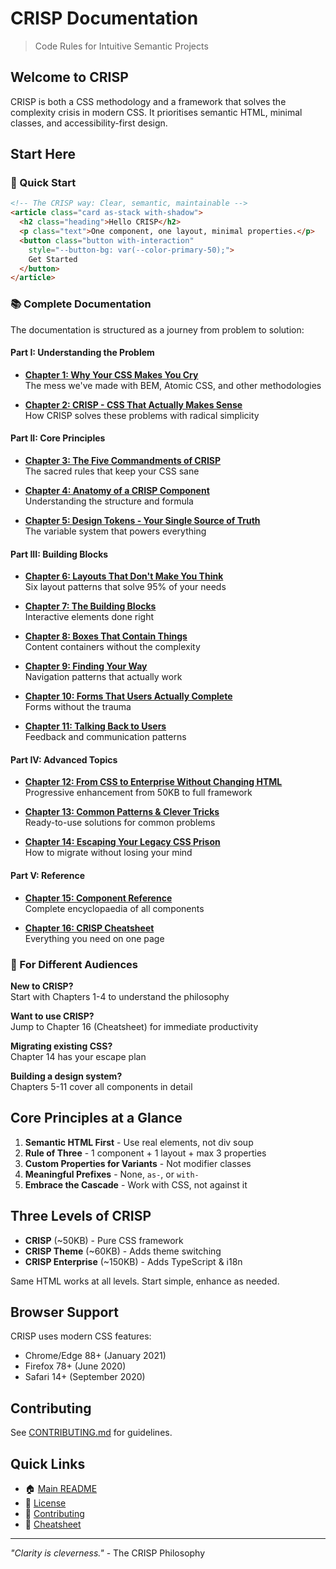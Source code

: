 # CRISP Documentation

> Code Rules for Intuitive Semantic Projects

## Welcome to CRISP

CRISP is both a CSS methodology and a framework that solves the complexity crisis in modern CSS. It prioritises semantic HTML, minimal classes, and accessibility-first design.

## Start Here

### 🚀 Quick Start
```html
<!-- The CRISP way: Clear, semantic, maintainable -->
<article class="card as-stack with-shadow">
  <h2 class="heading">Hello CRISP</h2>
  <p class="text">One component, one layout, minimal properties.</p>
  <button class="button with-interaction" 
    style="--button-bg: var(--color-primary-50);">
    Get Started
  </button>
</article>
```

### 📚 Complete Documentation

The documentation is structured as a journey from problem to solution:

#### Part I: Understanding the Problem
- [**Chapter 1: Why Your CSS Makes You Cry**](./C01-the-problem.md)  
  The mess we've made with BEM, Atomic CSS, and other methodologies

- [**Chapter 2: CRISP - CSS That Actually Makes Sense**](./C02-the-solution.md)  
  How CRISP solves these problems with radical simplicity

#### Part II: Core Principles
- [**Chapter 3: The Five Commandments of CRISP**](./C03-principles.md)  
  The sacred rules that keep your CSS sane

- [**Chapter 4: Anatomy of a CRISP Component**](./C04-anatomy.md)  
  Understanding the structure and formula

- [**Chapter 5: Design Tokens - Your Single Source of Truth**](./C05-tokens.md)  
  The variable system that powers everything

#### Part III: Building Blocks
- [**Chapter 6: Layouts That Don't Make You Think**](./C06-layouts.md)  
  Six layout patterns that solve 95% of your needs

- [**Chapter 7: The Building Blocks**](./C07-elements.md)  
  Interactive elements done right

- [**Chapter 8: Boxes That Contain Things**](./C08-containers.md)  
  Content containers without the complexity

- [**Chapter 9: Finding Your Way**](./C09-navigation.md)  
  Navigation patterns that actually work

- [**Chapter 10: Forms That Users Actually Complete**](./C10-forms.md)  
  Forms without the trauma

- [**Chapter 11: Talking Back to Users**](./C11-feedback.md)  
  Feedback and communication patterns

#### Part IV: Advanced Topics
- [**Chapter 12: From CSS to Enterprise Without Changing HTML**](./C12-progressive.md)  
  Progressive enhancement from 50KB to full framework

- [**Chapter 13: Common Patterns & Clever Tricks**](./C13-patterns.md)  
  Ready-to-use solutions for common problems

- [**Chapter 14: Escaping Your Legacy CSS Prison**](./C14-migration.md)  
  How to migrate without losing your mind

#### Part V: Reference
- [**Chapter 15: Component Reference**](./C15-component-reference.md)  
  Complete encyclopaedia of all components

- [**Chapter 16: CRISP Cheatsheet**](./C16-cheatsheet.md)  
  Everything you need on one page

### 🎯 For Different Audiences

**New to CRISP?**  
Start with Chapters 1-4 to understand the philosophy

**Want to use CRISP?**  
Jump to Chapter 16 (Cheatsheet) for immediate productivity

**Migrating existing CSS?**  
Chapter 14 has your escape plan

**Building a design system?**  
Chapters 5-11 cover all components in detail

## Core Principles at a Glance

1. **Semantic HTML First** - Use real elements, not div soup
2. **Rule of Three** - 1 component + 1 layout + max 3 properties
3. **Custom Properties for Variants** - Not modifier classes
4. **Meaningful Prefixes** - None, `as-`, or `with-`
5. **Embrace the Cascade** - Work with CSS, not against it

## Three Levels of CRISP

- **CRISP** (~50KB) - Pure CSS framework
- **CRISP Theme** (~60KB) - Adds theme switching
- **CRISP Enterprise** (~150KB) - Adds TypeScript & i18n

Same HTML works at all levels. Start simple, enhance as needed.

## Browser Support

CRISP uses modern CSS features:
- Chrome/Edge 88+ (January 2021)
- Firefox 78+ (June 2020)
- Safari 14+ (September 2020)

## Contributing

See [CONTRIBUTING.md](../CONTRIBUTING.md) for guidelines.

## Quick Links

- 🏠 [Main README](../README.md)
- 📝 [License](../LICENSE)
- 🤝 [Contributing](../CONTRIBUTING.md)
- 🎯 [Cheatsheet](./C16-cheatsheet.md)

---

*"Clarity is cleverness."* - The CRISP Philosophy